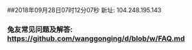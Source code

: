 ##2018年09月28日07时12分07秒 新址: 104.248.195.143
### 兔友常见问题及解答: https://github.com/wanggonging/d/blob/w/FAQ.md
